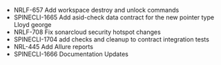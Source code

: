 - NRLF-657 Add workspace destroy and unlock commands
- SPINECLI-1665 Add asid-check data contract for the new pointer type Lloyd george
- NRLF-708 Fix sonarcloud security hotspot changes
- SPINECLI-1704 add checks and cleanup to contract integration tests
- NRL-445 Add Allure reports
- SPINECLI-1666 Documentation Updates
